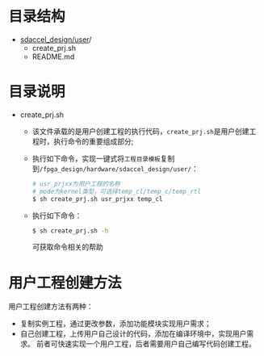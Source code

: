 
# 目录结构
* [sdaccel_design/user](#sdaccel_design/user)/  
  - create_prj.sh
  - README.md 

# 目录说明  
* create_prj.sh  
  - 该文件承载的是用户创建工程的执行代码，`create_prj.sh`是用户创建工程时，执行命令的重要组成部分;
  - 执行如下命令，实现一键式将`工程目录模板`复制到`/fpga_design/hardware/sdaccel_design/user/`：

    ````bash
    # usr_prjxx为用户工程的名称
    # mode为kernel类型，可选择temp_cl/temp_c/temp_rtl
    $ sh create_prj.sh usr_prjxx temp_cl   
    ````

  - 执行如下命令：  

    ````bash
    $ sh create_prj.sh -h
    ````

    可获取命令相关的帮助


# 用户工程创建方法
  用户工程创建方法有两种：
  * 复制实例工程，通过更改参数，添加功能模块实现用户需求；
  * 自己创建工程，上传用户自己设计的代码，添加在编译环境中，实现用户需求。
  前者可快速实现一个用户工程，后者需要用户自己编写代码创建工程。

